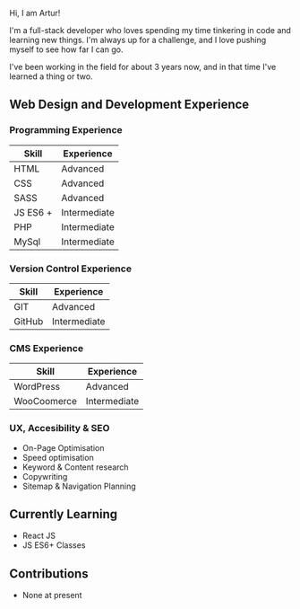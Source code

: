 Hi, I am Artur!

I'm a full-stack developer who loves spending my time tinkering in code and learning new things. I'm always up for a challenge, and I love pushing myself to see how far I can go.

I've been working in the field for about 3 years now, and in that time I've learned a thing or two.

## Web Design and Development Experience

### Programming Experience

| Skill    | Experience   |
| -------- | ------------ |
| HTML     | Advanced     |
| CSS      | Advanced     |
| SASS     | Advanced     |
| JS ES6 + | Intermediate |
| PHP      | Intermediate |
| MySql    | Intermediate |

### Version Control Experience

| Skill  | Experience   |
| ------ | ------------ |
| GIT    | Advanced     |
| GitHub | Intermediate |

### CMS Experience

| Skill       | Experience   |
| ----------- | ------------ |
| WordPress   | Advanced     |
| WooCoomerce | Intermediate |

### UX, Accesibility & SEO

- On-Page Optimisation
- Speed optimisation
- Keyword & Content research
- Copywriting
- Sitemap & Navigation Planning

## Currently Learning

- React JS
- JS ES6+ Classes

## Contributions

- None at present
